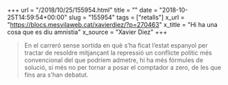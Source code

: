 +++
url = "/2018/10/25/155954.html"
title = ""
date = "2018-10-25T14:59:54+00:00"
slug = "155954"
tags = ["retalls"]
x_url = "https://blocs.mesvilaweb.cat/xavierdiez/?p=270463"
x_title = "Hi ha una cosa que es diu amnistia"
x_source = "Xavier Diez"
+++

>  En el carreró sense sortida en què s’ha ficat l’estat espanyol per tractar de resoldre mitjançant la repressió un conflicte polític més convencional del que podríem admetre, hi ha més fórmules de solució, si més no per tornar a posar el comptador a zero, de les que fins ara s’han debatut.
